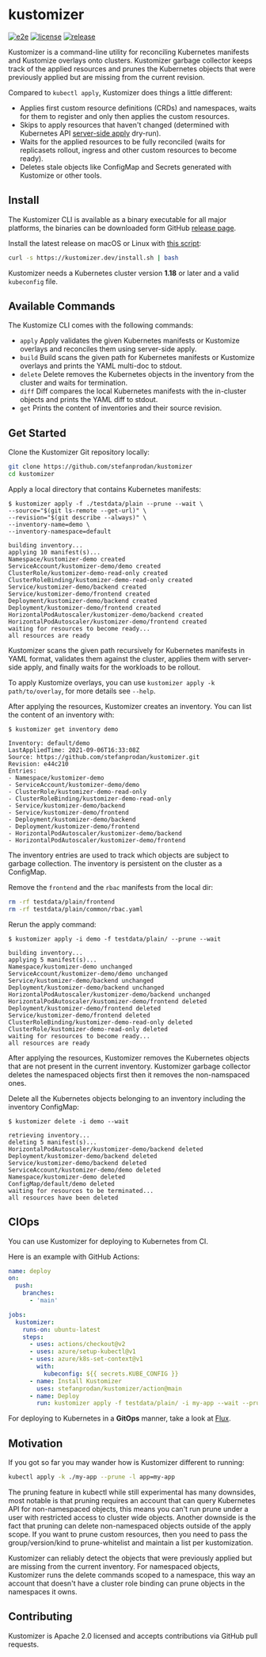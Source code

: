 # kustomizer

[![e2e](https://github.com/stefanprodan/kustomizer/workflows/e2e/badge.svg)](https://github.com/stefanprodan/kustomizer/actions)
[![license](https://img.shields.io/github/license/stefanprodan/kustomizer.svg)](https://github.com/stefanprodan/kustomizer/blob/main/LICENSE)
[![release](https://img.shields.io/github/release/stefanprodan/kustomizer/all.svg)](https://github.com/stefanprodan/kustomizer/releases)

Kustomizer is a command-line utility for reconciling Kubernetes manifests and Kustomize overlays onto clusters.
Kustomizer garbage collector keeps track of the applied resources and prunes the Kubernetes
objects that were previously applied but are missing from the current revision.

Compared to `kubectl apply`, Kustomizer does things a little different:

- Applies first custom resource definitions (CRDs) and namespaces, waits for them to register and only then applies the custom resources.
- Skips to apply resources that haven't changed
  (determined with Kubernetes API [server-side apply](https://kubernetes.io/docs/reference/using-api/server-side-apply/) dry-run).
- Waits for the applied resources to be fully reconciled (waits for replicasets rollout, ingress and other custom resources to become ready).
- Deletes stale objects like ConfigMap and Secrets generated with Kustomize or other tools.

## Install

The Kustomizer CLI is available as a binary executable for all major platforms,
the binaries can be downloaded form GitHub [release page](https://github.com/stefanprodan/kustomizer/releases).

Install the latest release on macOS or Linux with [this script](install/README.md):

```bash
curl -s https://kustomizer.dev/install.sh | bash
```

Kustomizer needs a Kubernetes cluster version **1.18** or later and a valid `kubeconfig` file.

## Available Commands

The Kustomize CLI comes with the following commands:

* `apply`  Apply validates the given Kubernetes manifests or Kustomize overlays and reconciles them using server-side apply.
* `build`  Build scans the given path for Kubernetes manifests or Kustomize overlays and prints the YAML multi-doc to stdout.
* `delete` Delete removes the Kubernetes objects in the inventory from the cluster and waits for termination.
* `diff`   Diff compares the local Kubernetes manifests with the in-cluster objects and prints the YAML diff to stdout.
* `get`    Prints the content of inventories and their source revision.

## Get Started

Clone the Kustomizer Git repository locally:

```bash
git clone https://github.com/stefanprodan/kustomizer
cd kustomizer
```

Apply a local directory that contains Kubernetes manifests:

```console
$ kustomizer apply -f ./testdata/plain --prune --wait \
--source="$(git ls-remote --get-url)" \
--revision="$(git describe --always)" \
--inventory-name=demo \
--inventory-namespace=default

building inventory...
applying 10 manifest(s)...
Namespace/kustomizer-demo created
ServiceAccount/kustomizer-demo/demo created
ClusterRole/kustomizer-demo-read-only created
ClusterRoleBinding/kustomizer-demo-read-only created
Service/kustomizer-demo/backend created
Service/kustomizer-demo/frontend created
Deployment/kustomizer-demo/backend created
Deployment/kustomizer-demo/frontend created
HorizontalPodAutoscaler/kustomizer-demo/backend created
HorizontalPodAutoscaler/kustomizer-demo/frontend created
waiting for resources to become ready...
all resources are ready
```

Kustomizer scans the given path recursively for Kubernetes manifests in YAML format,
validates them against the cluster, applies them with server-side apply, and finally
waits for the workloads to be rollout.

To apply Kustomize overlays, you can use `kustomizer apply -k path/to/overlay`, for more details see `--help`.

After applying the resources, Kustomizer creates an inventory.
You can list the content of an inventory with:

```console
$ kustomizer get inventory demo

Inventory: default/demo
LastAppliedTime: 2021-09-06T16:33:08Z
Source: https://github.com/stefanprodan/kustomizer.git
Revision: e44c210
Entries:
- Namespace/kustomizer-demo
- ServiceAccount/kustomizer-demo/demo
- ClusterRole/kustomizer-demo-read-only
- ClusterRoleBinding/kustomizer-demo-read-only
- Service/kustomizer-demo/backend
- Service/kustomizer-demo/frontend
- Deployment/kustomizer-demo/backend
- Deployment/kustomizer-demo/frontend
- HorizontalPodAutoscaler/kustomizer-demo/backend
- HorizontalPodAutoscaler/kustomizer-demo/frontend
```

The inventory entries are used to track which objects are subject to garbage collection.
The inventory is persistent on the cluster as a ConfigMap.

Remove the `frontend` and the `rbac` manifests from the local dir:

```bash
rm -rf testdata/plain/frontend
rm -rf testdata/plain/common/rbac.yaml
```

Rerun the apply command:

```console
$ kustomizer apply -i demo -f testdata/plain/ --prune --wait

building inventory...
applying 5 manifest(s)...
Namespace/kustomizer-demo unchanged
ServiceAccount/kustomizer-demo/demo unchanged
Service/kustomizer-demo/backend unchanged
Deployment/kustomizer-demo/backend unchanged
HorizontalPodAutoscaler/kustomizer-demo/backend unchanged
HorizontalPodAutoscaler/kustomizer-demo/frontend deleted
Deployment/kustomizer-demo/frontend deleted
Service/kustomizer-demo/frontend deleted
ClusterRoleBinding/kustomizer-demo-read-only deleted
ClusterRole/kustomizer-demo-read-only deleted
waiting for resources to become ready...
all resources are ready
```

After applying the resources, Kustomizer removes the Kubernetes objects that are not present in the current inventory.
Kustomizer garbage collector deletes the namespaced objects first then it removes the non-namspaced ones.

Delete all the Kubernetes objects belonging to an inventory including the inventory ConfigMap:

```console
$ kustomizer delete -i demo --wait

retrieving inventory...
deleting 5 manifest(s)...
HorizontalPodAutoscaler/kustomizer-demo/backend deleted
Deployment/kustomizer-demo/backend deleted
Service/kustomizer-demo/backend deleted
ServiceAccount/kustomizer-demo/demo deleted
Namespace/kustomizer-demo deleted
ConfigMap/default/demo deleted
waiting for resources to be terminated...
all resources have been deleted
```

## CIOps

You can use Kustomizer for deploying to Kubernetes from CI. 

Here is an example with GitHub Actions:

```yaml
name: deploy
on:
  push:
    branches:
      - 'main'

jobs:
  kustomizer:
    runs-on: ubuntu-latest
    steps:
      - uses: actions/checkout@v2
      - uses: azure/setup-kubectl@v1
      - uses: azure/k8s-set-context@v1
        with:
          kubeconfig: ${{ secrets.KUBE_CONFIG }}
      - name: Install Kustomizer
        uses: stefanprodan/kustomizer/action@main
      - name: Deploy
        run: kustomizer apply -f testdata/plain/ -i my-app --wait --prune
```

For deploying to Kubernetes in a **GitOps** manner,
take a look at [Flux](https://github.com/fluxcd/flux2).

## Motivation

If you got so far you may wander how is Kustomizer different to running:

```bash
kubectl apply -k ./my-app --prune -l app=my-app
```

The pruning feature in kubectl while still experimental has many downsides, most notable is that pruning
requires an account that can query Kubernetes API for non-namespaced objects,
this means you can't run prune under a user with restricted access to cluster wide objects.
Another downside is the fact that pruning can delete non-namespaced objects outside of the apply scope.
If you want to prune custom resources, then you need to pass the group/version/kind to prune-whitelist
and maintain a list per kustomization. 

Kustomizer can reliably detect the objects that were previously applied but 
are missing from the current inventory. For namespaced objects, Kustomizer runs the delete commands
scoped to a namespace, this way an account that doesn't have a cluster role binding can prune
objects in the namespaces it owns.

## Contributing

Kustomizer is Apache 2.0 licensed and accepts contributions via GitHub pull requests.
